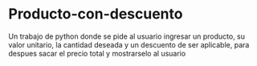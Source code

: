 # Producto-con-descuento
Un trabajo de python donde se pide al usuario ingresar un producto, su valor unitario, la cantidad deseada y un descuento de ser aplicable, para despues sacar el precio total y mostrarselo al usuario
